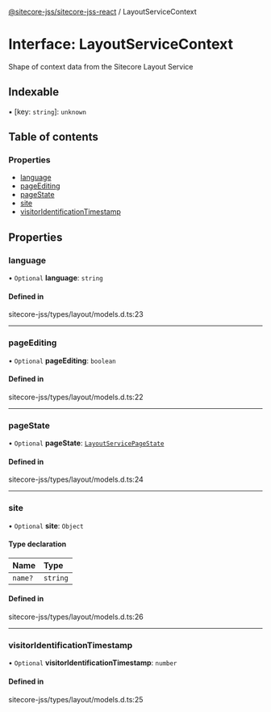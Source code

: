[@sitecore-jss/sitecore-jss-react](../README.md) / LayoutServiceContext

# Interface: LayoutServiceContext

Shape of context data from the Sitecore Layout Service

## Indexable

▪ [key: `string`]: `unknown`

## Table of contents

### Properties

- [language](LayoutServiceContext.md#language)
- [pageEditing](LayoutServiceContext.md#pageediting)
- [pageState](LayoutServiceContext.md#pagestate)
- [site](LayoutServiceContext.md#site)
- [visitorIdentificationTimestamp](LayoutServiceContext.md#visitoridentificationtimestamp)

## Properties

### language

• `Optional` **language**: `string`

#### Defined in

sitecore-jss/types/layout/models.d.ts:23

___

### pageEditing

• `Optional` **pageEditing**: `boolean`

#### Defined in

sitecore-jss/types/layout/models.d.ts:22

___

### pageState

• `Optional` **pageState**: [`LayoutServicePageState`](../enums/LayoutServicePageState.md)

#### Defined in

sitecore-jss/types/layout/models.d.ts:24

___

### site

• `Optional` **site**: `Object`

#### Type declaration

| Name | Type |
| :------ | :------ |
| `name?` | `string` |

#### Defined in

sitecore-jss/types/layout/models.d.ts:26

___

### visitorIdentificationTimestamp

• `Optional` **visitorIdentificationTimestamp**: `number`

#### Defined in

sitecore-jss/types/layout/models.d.ts:25
